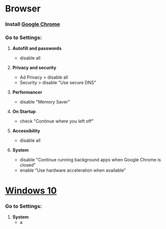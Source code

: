 # Browser
### Install [Google Chrome](https://www.google.com/chrome/)
### Go to **Settings**:

1. **Autofill and passwords**
   - disable all

2. **Privacy and security**
   - Ad Privacy > disable all
   - Security > disable "Use secure DNS"

3. **Performancer**
   - disable "Memory Saver"

4. **On Startup**
   - check "Continue where you left off"

5. **Accessibility**
   - disable all

6. **System**
   - disable "Continue running background apps when Google Chrome is closed"
   - enable "Use hardware acceleration when available"


# [Windows 10]([https://go.microsoft.com/fwlink/?LinkId=691209](https://www.microsoft.com/pt-br/software-download/windows10)https://www.microsoft.com/pt-br/software-download/windows10)
### Go to **Settings**:

1. **System**
   - a
